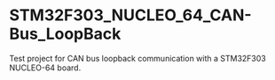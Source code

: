 # STM32F303_NUCLEO_64_CAN-Bus_LoopBack
Test project for CAN bus loopback communication with a STM32F303 NUCLEO-64 board.
